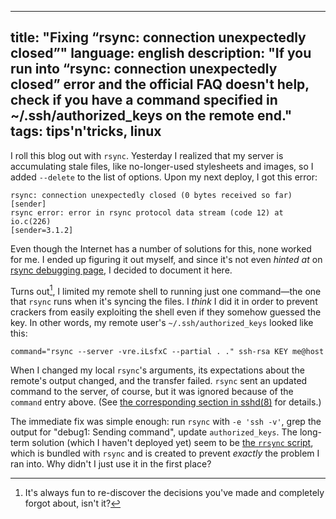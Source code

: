----
title: "Fixing “rsync: connection unexpectedly closed”"
language: english
description: "If you run into “rsync: connection unexpectedly closed” error and
the official FAQ doesn't help, check if you have a command specified in
~/.ssh/authorized_keys on the remote end."
tags: tips'n'tricks, linux
----

I roll this blog out with `rsync`. Yesterday I realized that my server is
accumulating stale files, like no-longer-used stylesheets and images, so I added
`--delete` to the list of options. Upon my next deploy, I got this error:

```shell
rsync: connection unexpectedly closed (0 bytes received so far) [sender]
rsync error: error in rsync protocol data stream (code 12) at io.c(226)
[sender=3.1.2]
```

Even though the Internet has a number of solutions for this, none worked for me.
I ended up figuring it out myself, and since it's not even *hinted at* on [rsync
debugging page][rsync-issues-and-debugging], I decided to document it here.

Turns out[^1], I limited my remote shell to running just one command—the one
that `rsync` runs when it's syncing the files. I *think* I did it in order to
prevent crackers from easily exploiting the shell even if they somehow guessed
the key. In other words, my remote user's `~/.ssh/authorized_keys` looked like
this:

```
command="rsync --server -vre.iLsfxC --partial . ." ssh-rsa KEY me@host
```

When I changed my local `rsync`'s arguments, its expectations about the remote's
output changed, and the transfer failed. `rsync` sent an updated command to the
server, of course, but it was ignored because of the `command` entry above. (See
[the corresponding section in sshd(8)][man-sshd-section] for details.)

The immediate fix was simple enough: run `rsync` with `-e 'ssh -v'`, grep the
output for "debug1: Sending command", update `authorized_keys`. The long-term
solution (which I haven't deployed yet) seem to be [the `rrsync`
script][rrsync], which is bundled with `rsync` and is created to prevent
*exactly* the problem I ran into. Why didn't I just use it in the first place?


[^1]: It's always fun to re-discover the decisions you've made and completely
  forgot about, isn't it?

[rsync-issues-and-debugging]: https://rsync.samba.org/issues.html "current
    issues and debugging"

[fully-restricting-rsync-options-server-side]:
    https://learninginlinux.wordpress.com/2009/05/07/rsync-fixed-server-side-options/
    "Fully restricting rsync options server-side"

[securing-automated-rsync-over-ssh]:
    http://www.sakana.fr/blog/2008/05/07/securing-automated-rsync-over-ssh/
    "Securing automated rsync over SSH"

[man-sshd-section]:
    https://manpages.debian.org/jessie/openssh-server/sshd.8.en.html#AUTHORIZED_KEYS_FILE_FORMAT
    "sshd(8): AUTHORIZED_KEYS FILE FORMAT"

[rrsync]: https://git.samba.org/?p=rsync.git;a=blob;f=support/rrsync;hb=HEAD
    "git.samba.org - rsync.git/blob - support/rrsync"
